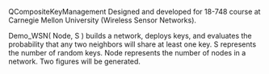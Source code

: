 QCompositeKeyManagement
Designed and developed for 18-748 course at Carnegie Mellon University (Wireless Sensor Networks).

Demo_WSN( Node, S ) builds a network, deploys keys, and evaluates the probability that any two neighbors will share at least one key. S represents the number of random keys. Node represents the number of nodes in a network.
Two figures will be generated.

